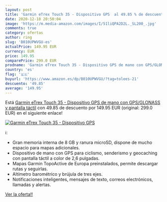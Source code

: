 ```yaml
---
layout: post
title: 'Garmin eTrex Touch 35 - Dispositivo GPS  al 49.85 % de descuento'
date: 2020-12-18 20:50:04
image: 'https://m.media-amazon.com/images/I/51liQPA2D2L._SL200_.jpg'
comments: true
category: ofertas
author: ring
slug: 'B010UPWVGU-es'
actualPrice: 149.95 EUR
currency: EUR
price: 149.95
comparePrice: 299.0 EUR
prodname: 'Garmin eTrex Touch 35 - Dispositivo GPS de mano con GPS/GLONASS y pantalla táctil'
country: 'es'
flag: '🇪🇸'
buyurl: 'https://www.amazon.es/dp/B010UPWVGU/?tag=tolees-21'
descuento: '49.85'
average: '149.95'
---
```


Está [Garmin eTrex Touch 35 - Dispositivo GPS de mano con GPS/GLONASS y pantalla táctil](https://www.amazon.es/dp/B010UPWVGU/?tag=tolees-21) con 49.85 de descuento por 149.95 EUR (original: 299.0 EUR) en el siguiente enlace!

[![Garmin eTrex Touch 35 - Dispositivo GPS ](https://m.media-amazon.com/images/I/51liQPA2D2L._SL200_.jpg)](https://www.amazon.es/dp/B010UPWVGU/?tag=tolees-21)

ℹ️:

- Gran memoria interna de 8 GB y ranura microSD, dispone de mucho espacio para mapas adicionales.
- Dispositivo de mano con GPS para ciclismo, senderismo y geocaching con pantalla táctil a color de 2,6 pulgadas.
- Mapas Garmin TopoActive de Europa preinstalados, permite descargar rutas y seguirlas.
- Altímetro barométrico y brújula de tres ejes.
- Notificaciones inteligentes, mensajes de texto, correos electrónicos, llamadas y alertas.

[Ver la oferta!!](https://www.amazon.es/dp/B010UPWVGU/?tag=tolees-21)
